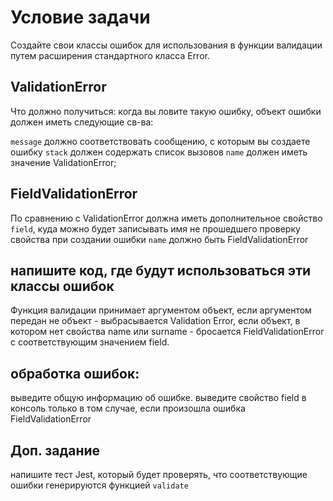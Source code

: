 # Условие задачи

Создайте свои классы ошибок для использования в функции валидации путем расширения стандартного класса Error.

## ValidationError

Что должно получиться:
когда вы ловите такую ошибку, объект ошибки должен иметь следующие св-ва:

`message` должно соответствовать сообщению, с которым вы создаете ошибку
`stack` должен содержать список вызовов
`name` должен иметь значение ValidationError;

## FieldValidationError

По сравнению с ValidationError должна иметь дополнительное свойство `field`, куда можно будет записывать имя не прошедшего проверку свойства при создании ошибки
`name` должно быть FieldValidationError

## напишите код, где будут использоваться эти классы ошибок

Функция валидации принимает аргументом объект, если аргументом передан не объект - выбрасывается Validation Error,
если объект, в котором нет свойства name или surname - бросается FieldValidationError с соответствующим значением field.

## обработка ошибок:

выведите общую информацию об ошибке.
выведите свойство field в консоль только в том случае, если произошла ошибка FieldValidationError

## Доп. задание

напишите тест Jest, который будет проверять, что соответствующие ошибки генерируются функцией `validate`
